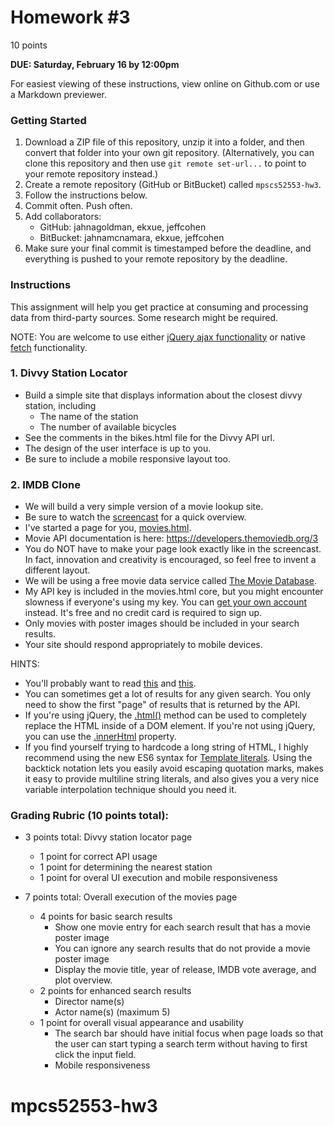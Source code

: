 # Homework #3

10 points

**DUE: Saturday, February 16 by 12:00pm**

For easiest viewing of these instructions, view online on Github.com or use a Markdown previewer.


### Getting Started

1. Download a ZIP file of this repository, unzip it into a folder, and then convert that folder
into your own git repository.  (Alternatively, you can clone this repository and then use `git remote set-url...` to point to your remote repository instead.)
2. Create a remote repository (GitHub or BitBucket) called `mpscs52553-hw3`.
2. Follow the instructions below.
3. Commit often.  Push often.
4. Add collaborators:
    * GitHub: jahnagoldman, ekxue, jeffcohen
    * BitBucket: jahnamcnamara, ekxue, jeffcohen
5. Make sure your final commit is timestamped before the deadline, and everything is pushed to your remote repository by the deadline.


### Instructions

This assignment will help you get practice at consuming and processing
data from third-party sources.  Some research might be required.

NOTE: You are welcome to use either [jQuery ajax functionality](http://api.jquery.com/jquery.ajax/) or native [fetch](https://developer.mozilla.org/en-US/docs/Web/API/Fetch_API/Using_Fetch) functionality.

### 1. Divvy Station Locator

  * Build a simple site that displays information about the closest divvy station, including
    * The name of the station
    * The number of available bicycles
  * See the comments in the bikes.html file for the Divvy API url.
  * The design of the user interface is up to you.
  * Be sure to include a mobile responsive layout too.

### 2. IMDB Clone
  * We will build a very simple version of a movie lookup site.
  * Be sure to watch the [screencast](https://youtu.be/U6QmpgK6McI) for a quick overview.
  * I've started a page for you, [movies.html](movies.html).
  * Movie API documentation is here: https://developers.themoviedb.org/3
  * You do NOT have to make your page look exactly like in the screencast.
    In fact, innovation and creativity is encouraged, so feel free to invent a
    different layout.
  * We will be using a free movie data service called [The Movie Database](https://www.themoviedb.org/).
  * My API key is included in the movies.html core, but you might encounter
    slowness if everyone's using my key. You can [get your own account]() instead.
    It's free and no credit card is required to sign up.
  * Only movies with poster images should be included in your search results.
  * Your site should respond appropriately to mobile devices.

HINTS:

  * You'll probably want to read [this](https://developers.themoviedb.org/3/getting-started/search-and-query-for-details) and [this](https://developers.themoviedb.org/3/getting-started/images).
  * You can sometimes get a lot of results for any given search.  You only need to show
    the first "page" of results that is returned by the API.
  * If you're using jQuery, the [.html()](http://api.jquery.com/html/) method can be used to completely replace the HTML inside of a DOM element.  If you're not using jQuery, you can use the [.innerHtml](https://developer.mozilla.org/en-US/docs/Web/API/Element/innerHTML) property.
  * If you find yourself trying to hardcode a long string of HTML, I highly recommend using the new ES6
    syntax for [Template literals](https://developer.mozilla.org/en-US/docs/Web/JavaScript/Reference/Template_literals).  Using the backtick notation lets you easily avoid escaping quotation marks,
    makes it easy to provide multiline string literals,
    and also gives you a very nice variable interpolation technique should you need it.




### Grading Rubric (10 points total):

  * 3 points total: Divvy station locator page
    * 1 point for correct API usage
    * 1 point for determining the nearest station
    * 1 point for overal UI execution and mobile responsiveness

  * 7 points total: Overall execution of the movies page
    * 4 points for basic search results
      * Show one movie entry for each search result that has a movie poster image
      * You can ignore any search results that do not provide a movie poster image
      * Display the movie title, year of release, IMDB vote average, and plot overview.
    * 2 points for enhanced search results
      * Director name(s)
      * Actor name(s) (maximum 5)
    * 1 point for overall visual appearance and usability
        * The search bar should have initial focus when page loads so that
          the user can start typing a search term without having to first
          click the input field.
        * Mobile responsiveness
# mpcs52553-hw3
